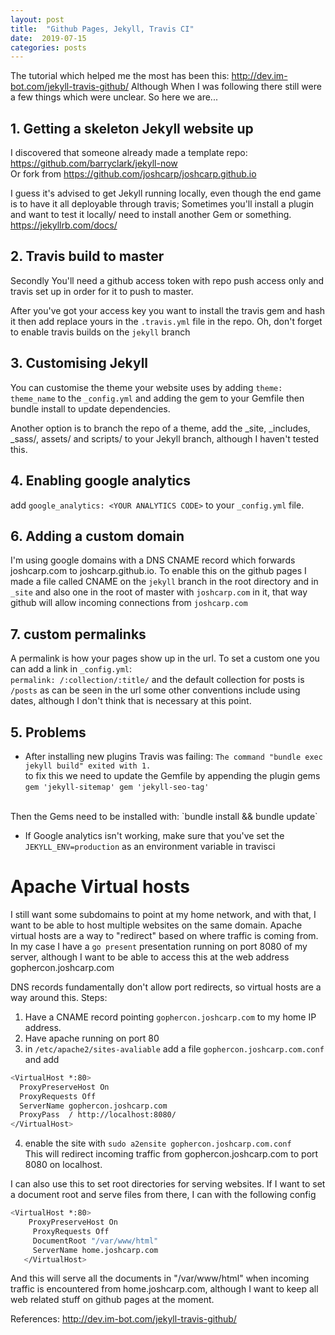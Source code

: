 ```yaml
---
layout: post
title:  "Github Pages, Jekyll, Travis CI"
date:  2019-07-15
categories: posts
---
```


The tutorial which helped me the most has been this:
<http://dev.im-bot.com/jekyll-travis-github/>
Although When I was following there still were a few things which were unclear. So here we are...
## 1. Getting a skeleton Jekyll website up

I discovered that someone already made a template repo: <https://github.com/barryclark/jekyll-now><br>
Or fork from <https://github.com/joshcarp/joshcarp.github.io><br>

I guess it's advised to get Jekyll running locally, even though the end game is to have it all deployable through travis; Sometimes you'll install a plugin and want to test it locally/ need to install another Gem or something. 
<br><https://jekyllrb.com/docs/>

## 2. Travis build to master
Secondly You'll need a github access token with repo push access only and travis set up in order for it to push to master. 

After you've got your access key you want to install the travis gem and hash it then add replace yours in the `.travis.yml` file in the repo. 
Oh, don't forget to enable travis builds on the `jekyll` branch



## 3. Customising Jekyll
 You can customise the theme your website uses by adding `theme: theme_name` to the `_config.yml` and adding the gem to your Gemfile then bundle install to update dependencies. 

Another option is to branch the repo of a theme, add the _site, _includes, _sass/, assets/ and scripts/ to your Jekyll branch, although I haven't tested this. 

## 4. Enabling google analytics
add `google_analytics: <YOUR ANALYTICS CODE>` to your `_config.yml` file. 

## 6. Adding a custom domain
I'm using google domains with a DNS CNAME record which forwards joshcarp.com to joshcarp.github.io. 
To enable this on the github pages I made a file called CNAME on the `jekyll` branch in the root directory and in `_site` and also one in the root of master with `joshcarp.com` in it, that way github will allow incoming connections from `joshcarp.com`

## 7. custom permalinks
A permalink is how your pages show up in the url. To set a custom one you can add a link in `_config.yml`:<br>
`permalink: /:collection/:title/`
and the default collection for posts is `/posts` as can be seen in the url
some other conventions include using dates, although I don't think that is necessary at this point. 

## 5. Problems
- After installing new plugins Travis was failing:
`The command "bundle exec jekyll build" exited with 1.`
<br>to fix this we need to update the Gemfile by appending the plugin gems <br>
`gem 'jekyll-sitemap'
 gem 'jekyll-seo-tag'`
<br>
Then the Gems need to be installed with:
`bundle install && bundle update`

- If Google analytics isn't working, make sure that you've set the  `JEKYLL_ENV=production` as an environment variable in travisci 



# Apache Virtual hosts
I still want some subdomains to point at my home network, and with that, I want to be able to host multiple websites on the same domain. 
Apache virtual hosts are a way to "redirect" based on where traffic is coming from. 
In my case I have a `go present` presentation running on port 8080 of my server, although I want to be able to access this at the web address gophercon.joshcarp.com <br>

DNS records fundamentally don't allow port redirects, so virtual hosts are a way around this. 
Steps:
1. Have a CNAME record pointing `gophercon.joshcarp.com` to my home IP address.
2. Have apache running on port 80
3. in `/etc/apache2/sites-avaliable` add a file `gophercon.joshcarp.com.conf` and add

``` sh
<VirtualHost *:80> 
  ProxyPreserveHost On
  ProxyRequests Off
  ServerName gophercon.joshcarp.com
  ProxyPass  / http://localhost:8080/
</VirtualHost> 
```
4. enable the site with `sudo a2ensite gophercon.joshcarp.com.conf`<br>
This will redirect incoming traffic from gophercon.joshcarp.com to port 8080 on localhost. 

I can also use this to set root directories for serving websites. 
If I want to set a document root and serve files from there, I can with the following config
``` sh
<VirtualHost *:80>
    ProxyPreserveHost On
     ProxyRequests Off
     DocumentRoot "/var/www/html"
     ServerName home.joshcarp.com
   </VirtualHost>
```

And this will serve all the documents in "/var/www/html" when incoming traffic is encountered from home.joshcarp.com, although I want to keep all web related stuff on github pages at the moment. 

References:
<http://dev.im-bot.com/jekyll-travis-github/>

